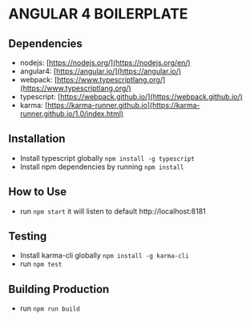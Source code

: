 # ANGULAR 4 BOILERPLATE


## Dependencies
* nodejs: [https://nodejs.org/](https://nodejs.org/en/)
* angular4: [https://angular.io/](https://angular.io/)
* webpack: [https://www.typescriptlang.org/](https://www.typescriptlang.org/)
* typescript: [https://webpack.github.io/](https://webpack.github.io/)
* karma: [https://karma-runner.github.io](https://karma-runner.github.io/1.0/index.html)


## Installation
- Install typescript globally `npm install -g typescript`
- Install npm dependencies by running `npm install`


## How to Use
- run `npm start` it will listen to default http://localhost:8181


## Testing
- Install karma-cli globally `npm install -g karma-cli`
- run `npm test`

## Building Production
- run `npm run build`
